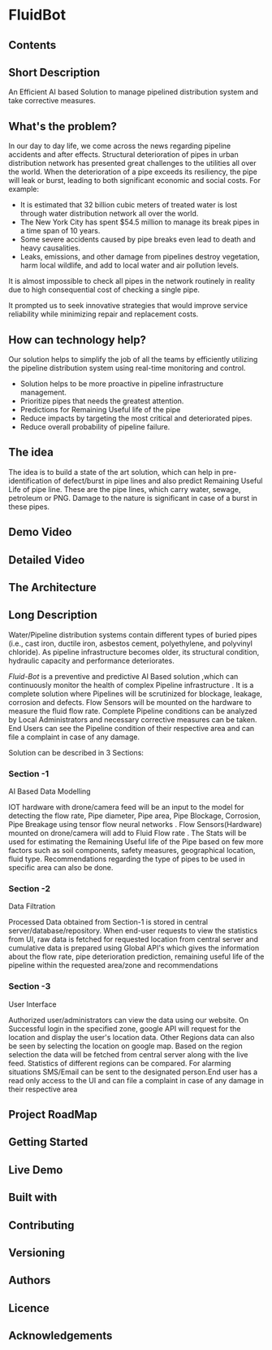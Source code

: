 # FluidBot

## Contents


## Short Description
An Efficient AI based Solution to manage pipelined distribution system and take corrective measures.

## What's the problem?
In our day to day life, we come across the news regarding pipeline accidents and after effects. Structural deterioration of pipes in urban distribution network has presented great challenges to the utilities all over the world. When the deterioration of a pipe exceeds its resiliency, the pipe will leak or burst, leading to both significant economic and social costs. For example:
* It is estimated that 32 billion cubic meters of treated water is lost through water distribution network all over the world.
* The New York City has spent $54.5 million to manage its break pipes in a time span of 10 years. 
* Some severe accidents caused by pipe breaks even lead to death and heavy causalities. 
* Leaks, emissions, and other damage from pipelines destroy vegetation, harm local wildlife, and add to local water and air pollution levels.

It is almost impossible to check all pipes in the network routinely in reality due to high consequential cost of checking a single pipe.

It prompted us to seek innovative strategies that would improve service reliability while minimizing repair and replacement costs.

## How can technology help?
Our solution helps to simplify the job of all the teams by efficiently utilizing the pipeline distribution system using real-time monitoring and control.
* Solution helps to be more proactive in pipeline infrastructure management.
* Prioritize pipes that needs the greatest attention.
* Predictions for Remaining Useful life of the pipe
* Reduce impacts by targeting the most critical and deteriorated pipes.
* Reduce overall probability of pipeline failure.


## The idea
The idea is to build a state of the art solution, which can help in pre-identification of defect/burst in pipe lines and also predict Remaining Useful Life of pipe line. These are the pipe lines, which carry water, sewage, petroleum or PNG. Damage to the nature is significant in case of a burst in these pipes.

## Demo Video

## Detailed Video

## The Architecture

## Long Description
Water/Pipeline distribution systems contain different types of buried pipes (i.e., cast iron, ductile iron, asbestos cement, polyethylene, and polyvinyl chloride). As pipeline infrastructure becomes older, its structural condition, hydraulic capacity and performance deteriorates.

*Fluid-Bot* is a preventive and predictive AI Based solution ,which can continuously monitor the health of  complex Pipeline infrastructure . It is a complete solution where Pipelines will be scrutinized for blockage, leakage, corrosion and defects. Flow Sensors will be mounted on the hardware to measure the fluid flow rate. Complete Pipeline conditions can be analyzed by Local Administrators  and necessary corrective measures can be taken. End Users can see the Pipeline condition of their respective area and can file a complaint in case of any damage.    

Solution can be described in 3 Sections:

### Section -1
AI Based Data Modelling

IOT hardware with drone/camera feed will be an input to the model for detecting the flow rate, Pipe diameter, Pipe area, Pipe Blockage, Corrosion, Pipe Breakage using tensor flow neural networks . Flow Sensors(Hardware) mounted on drone/camera  will  add to Fluid Flow rate .  The Stats will be used for estimating the Remaining Useful life of the Pipe based on few more factors such as soil components, safety measures, geographical location, fluid type. Recommendations regarding the type of pipes to be used in specific area can also be done.
### Section -2
Data Filtration

Processed Data obtained from Section-1 is stored in central server/database/repository. When end-user requests to view the statistics from UI, raw data is fetched for requested location from central server and cumulative data is prepared using Global API's which gives the information about the flow rate, pipe deterioration prediction, remaining useful life  of the pipeline within the requested area/zone and recommendations 
### Section -3
User Interface

Authorized user/administrators can view the data using our website. On Successful login in the specified zone, google API will request for the location and display the user's location data. Other Regions data can also be seen by selecting the location on google map. Based on the region selection the data will be fetched from central server along with the live feed. Statistics of different regions can be compared. For alarming situations SMS/Email can be sent to the designated person.End user has a read only access to the UI  and can file a complaint in case of any damage in their respective area  

## Project RoadMap

## Getting Started

## Live Demo

## Built with

## Contributing

## Versioning

## Authors

## Licence

## Acknowledgements

